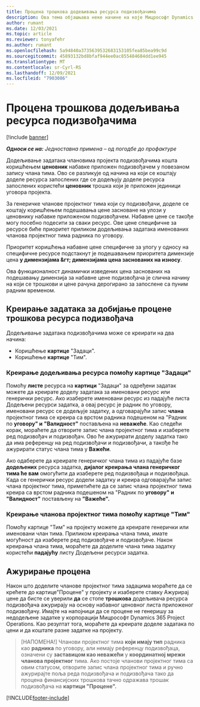 ```yaml
---
title: Процена трошкова додељивања ресурса подизвођачима
description: Ова тема објашњава неке начине на које Мицрософт Dynamics 365 Project Operations израчунава процену трошкова додељивања ресурса подизвођачима.
author: rumant
ms.date: 12/03/2021
ms.topic: article
ms.reviewer: tonyafehr
ms.author: rumant
ms.openlocfilehash: 5a94840a3735639532683153105fea85bea99c9d
ms.sourcegitcommit: 45893132bd8bfaf944ee0ac855484684dd1ee945
ms.translationtype: MT
ms.contentlocale: sr-Cyrl-RS
ms.lasthandoff: 12/09/2021
ms.locfileid: "7903086"
---
```

# <a name="cost-estimation-of-subcontracted-resource-assignments"></a>Процена трошкова додељивања ресурса подизвођачима

[!include [banner](../../includes/dataverse-preview.md)]

_**Односи се на:** Једноставна примена – од погодбе до профактуре_

Додељивање задатака члановима пројекта подизвођачима кошта коришћењем **ценовник** набавке приложен подизвођачем у повезаном запису члана тима. Ово се разликује од начина на који се коштају доделе ресурса запослених где се додељују доделе ресурса запослених користећи **ценовник** трошка који је приложен јединици уговора пројекта. 

За генеричке чланове пројектног тима који су подизвођачи, доделе се коштају коришћењем подешавања цене засноване на улози у ценовнику набавке приложеном подизвођачем. Набавне цене се такође могу посебно подесити за сваки ресурс. Ове цене специфичне за ресурсе биће приоритет приликом додељивања задатака именованих чланова пројектног тима радника по уговору. 

Приоритет коришћења набавне цене специфичне за улогу у односу на специфичне ресурсе подстакнут је подешавањем приоритета димензије цена **у димензијама &гт; димензијама цена заснованих на износу**.

Ова функционалност динамички изведених цена заснованих на подешавању димензија за набавне цене подизвођача је слична начину на који се трошкови и цене рачуна дерогирано за запослене са пуним радним временом. 

## <a name="creating-task-assignments-for-getting-cost-estimates-of-subcontractor-resources"></a>Креирање задатака за добијање процене трошкова ресурса подизвођача

Додељивање задатака подизвођачима може се креирати на два начина: 
- Коришћење **картице** "Задаци".
- Коришћење **картице** "Тим".

### <a name="creating-resources-assignments-using-the-tasks-tab"></a>Креирање додељивања ресурса помоћу картице "Задаци"
Помоћу **листе** ресурса на **картици** "Задаци" за одређени задатак можете да креирате доделу задатака за именовани ресурс или генерички ресурс. Ако изаберете именовани ресурс из падајуће листа Додељени ресурси задатка, а овај ресурс је радник по уговору, именовани ресурс се додељује задатку, а одговарајући запис **члана** пројектног тима се креира са врстом радника подешеном на "Радник по **уговору" и** **"Валидност"** постављена на **неважеће**. Као следећи корак, мораћете да отворите запис члана пројектног тима и изаберете ред подизвођач и подизвођач. Ово ће ажурирати доделу задатка тако да има референцу на ред подизвођачи и подизвођачи, а такође ће ажурирати статус члана тима у **Важећи**.

Ако одаберете да креирате генеричког члана тима из падајуће базе **додељених** ресурса задатка, **дијалог креирања члана генеричког тима ће вам** омогућити да изаберете ред подизвођаца и подизвођаца. Када се генерички ресурс додели задатку и креира одговарајући запис члана пројектног тима, приметићете да се запис члана пројектног тима креира са врстом радника подешеном на "Радник по **уговору"** **и "Валидност"** постављену на **"Важеће".**

### <a name="creating-project-team-members-using-the-team-tab"></a>Креирање чланова пројектног тима помоћу картице "Тим"
Помоћу картице "Тим" на пројекту можете да креирате генерички или именовани члан тима. Приликом креирања члана тима, имате могућност да изаберете ред подизвођаче и подизвођаче. Након креирања члана тима, мораћете да доделите члана тима задатку користећи **падајућу** листу Додељени ресурси задатка. 

## <a name="updating-estimates"></a>Ажурирање процена
Након што доделите чланове пројектног тима задацима мораћете да се крећете до картице"Процене" у пројекту и изаберете ставку Ажурирај цене да бисте се уверили **да** се стопе **трошкова** додељивача ресурса подизвођача ажурирају на основу набавног ценовног листа приложеног подизвођачу. Имајте на напојници да се процене не генеришу за недодељене задатке у корпорацији Мицрософт Dynamics 365 Project Operations. Као резултат тога, мораћете да креирате доделе задатака по цени и да коштате разне задатке на пројекту. 

> [НАПОМЕНА!] Чланови пројектног тима **који имају тип** радника као **радника** по уговору, али немају референцу подизвођаца, означени су **заставицом као неважећи** у **координатној мрежи чланова пројектног** тима. Ако постоје чланови пројектног тима са овим статусом, отворите запис члана пројектног тима и ручно ажурирајте поља реда подизвођача и подизвођача тако да процена финансијских трошкова тачно одражава трошак подизвођача на **картици "Процене".** 


[!INCLUDE[footer-include](../../includes/footer-banner.md)]

